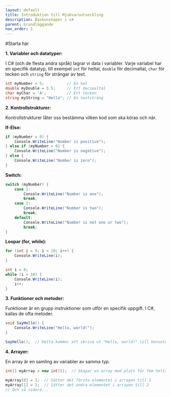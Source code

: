 ```yaml
---
layout: default
title: Introduktion till Mjukvaruutveckling
description: Baskunskaper i c#
parent: Grundläggande
nav_order: 1
---
```


#Starta här

**1. Variabler och datatyper:**

I C# (och de flesta andra språk) lagrar vi data i variabler. Varje variabel har en specifik datatyp, till exempel `int` för heltal, `double` för decimaltal, `char` för tecken och `string` för strängar av text.

```csharp
int myNumber = 5;          // En hel
double myDouble = 5.5;     // Ett decimaltal
char myChar = 'A';         // Ett tecken
string myString = "Hello"; // En textsträng
```

**2. Kontrollstrukturer:**

Kontrollstrukturer låter oss bestämma vilken kod som ska köras och när.

**If-Else:**

```csharp
if (myNumber > 0) {
    Console.WriteLine("Number is positive");
} else if (myNumber < 0) {
    Console.WriteLine("Number is negative");
} else {
    Console.WriteLine("Number is zero");
}
```

**Switch:**

```csharp
switch (myNumber) {
    case 1:
        Console.WriteLine("Number is one");
        break;
    case 2:
        Console.WriteLine("Number is two");
        break;
    default:
        Console.WriteLine("Number is not one or two");
        break;
}
```

**Loopar (for, while):**

```csharp
for (int i = 0; i < 10; i++) {
    Console.WriteLine(i);
}

int i = 0;
while (i < 10) {
    Console.WriteLine(i);
    i++;
}
```

**3. Funktioner och metoder:**

Funktioner är en grupp instruktioner som utför en specifik uppgift. I C#, kallas de ofta metoder.

```csharp
void SayHello() {
    Console.WriteLine("Hello, world!");
}

SayHello();  // Detta kommer att skriva ut "Hello, world!" till konsolen.
```

**4. Arrayer:**

En array är en samling av variabler av samma typ.

```csharp
int[] myArray = new int[5];  // Skapar en array med plats för fem heltal

myArray[0] = 1;  // Sätter det första elementet i arrayen till 1
myArray[1] = 2;  // Sätter det andra elementet i arrayen till 2
// Och så vidare...
```